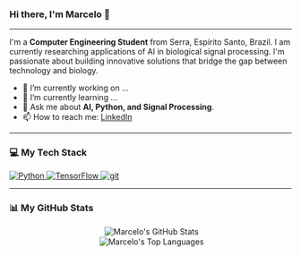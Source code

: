 ### Hi there, I'm Marcelo 👋

---

I'm a **Computer Engineering Student** from Serra, Espírito Santo, Brazil. I am currently researching applications of AI in biological signal processing. I'm passionate about building innovative solutions that bridge the gap between technology and biology.

* 🔭 I’m currently working on ...
* 🌱 I’m currently learning ...
* 💬 Ask me about **AI, Python, and Signal Processing**.
* 📫 How to reach me: [LinkedIn](URL_TO_YOUR_LINKEDIN_PROFILE)

---

### 💻 My Tech Stack

<p align="left">
  <a href="https://www.python.org" target="_blank"> <img src="https://img.shields.io/badge/Python-3776AB?style=for-the-badge&logo=python&logoColor=white" alt="Python"> </a>
  <a href="https://www.tensorflow.org" target="_blank"> <img src="https://img.shields.io/badge/TensorFlow-FF6F00?style=for-the-badge&logo=tensorflow&logoColor=white" alt="TensorFlow"> </a>
  <a href="https://git-scm.com/" target="_blank"> <img src="https://img.shields.io/badge/GIT-E44C30?style=for-the-badge&logo=git&logoColor=white" alt="git"> </a>
</p>

---

### 📊 My GitHub Stats

<p align="center">
  &nbsp;<img align="center" src="https://github-readme-stats.vercel.app/api?username=Marcelo-Perovano-Braga&show_icons=true&theme=dracula&include_all_commits=true&count_private=true" alt="Marcelo's GitHub Stats" />
  <br/>
  &nbsp;<img align="center" src="https://github-readme-stats.vercel.app/api/top-langs/?username=Marcelo-Perovano-Braga&layout=compact&langs_count=8&theme=dracula" alt="Marcelo's Top Languages" />
</p>
